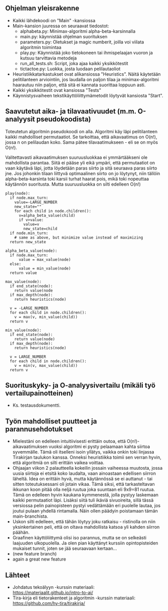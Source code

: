## Ohjelman yleisrakenne
* Kaikki lähdekoodi on "Main" -kansiossa
* Main-kansion juuressa on seuraavat tiedostot:
  * alphabeta.py: Minimax-algoritmi alpha-beta-karsinnalla
  * main.py: käynnistää ohjelman suorituksen
  * parameters.py: Oletukset ja magic numberit, joilla voi viilata algoritmin toimintaa
  * play.py: Käynnistää joko tietokoneen tai ihmispelaajan vuoron ja kutsuu tarvittavia metodeja
  * run_all_tests.sh: Script, joka ajaa kaikki yksikkötestit
  * tictactoe.py: Luokka, josta luodaan pelilautaoliot
* Heuristiikkatarkastukset ovat alikansiossa "Heuristics". Näitä käytetään pelitilanteen arviointiin, jos laudalla on paljon tilaa ja minimax-algoritmi haarautuu niin paljon, että sitä ei kannata suorittaa loppuun asti. 
* Kaikki yksikkötestit ovat kansiossa "Tests"
* Käynnistysvaiheen tekstikäyttöliittymämetodit löytyvät kansiosta "Start".

## Saavutetut aika- ja tilavaativuudet (m.m. O-analyysit pseudokoodista)
Toteutetun algoritmin pseudokoodi on alla. Algoritmi käy läpi pelitilanteen kaikki mahdolliset permutaatiot. Se tarkoittaa, että aikavaatimus on O(n!), jossa n on pelilaudan koko. Sama pätee tilavaatimukseen - eli se on myös O(n!).

Valitettavasti aikavaatimuksen suuruusluokkaa ei ymmärtääkseni ole mahdollista parantaa. Siitä ei pääse yli eikä ympäri, että permutaatiot on vaan käytävä läpi, jotta löydetään paras siirto ja sitä seuraava paras siirto jne. Jos johonkin tilaan liittyvä optimaalinen siirto on jo löytynyt, niin tällöin alpha-beta-karsinta toki karsii turhat haarat pois, mikä toki nopeuttaa käytännön suoritusta. Mutta suuruusluokka on silti edelleen O(n!)

  ```
  play(node):
    if node.max_turn:
      value=-LARGE_NUMBER
      new_state=""
      for each child in node.children():
        v=alpha_beta_value(child)
        if v>value:
          value=v
          new_state=child
    if node.min_turn:
      # same as above, but minimize value instead of maximizing
    return new_state
  ```

  ```
  alpha_beta_value(node):
    if node.max_turn:
        value = max_value(node)
    else:
        value = min_value(node)
    return value
  ```
  
  ```
  max_value(node):   
    if end_state(node):
      return value(node
    if max_depth(node):
      return heuristics(node)  

    v = -LARGE_NUMBER  
    for each child in node.children():  
      v = max(v, min_value(child))  
    return v
  ```  

  ```
  min_value(node):
    if end_state(node):
      return value(node)
    if max_depth(node):
      return heuristics(node)  
    
    v = LARGE_NUMBER
    for each child in node.children():
      v = min(v, max_value(child))
    return v
  ```

## Suorituskyky- ja O-analyysivertailu (mikäli työ vertailupainotteinen)
 * Ks. testausdokumentti.

## Työn mahdolliset puutteet ja parannusehdotukset
 * Mielestäni on edelleen intuitiivisesti erittäin outoa, että O(n!)-aikavaatimuksen vuoksi algoritmi ei pysty pelaamaan kahta siirtoa syvemmälle. Tämä oli itselleni isoin yllätys, vaikka onkin toki linjassa Tirakirjan taulukon kanssa. Onneksi heuristiikka toimii sen verran hyvin, että algoritmiä on silti erittäin vaikea voittaa.
 * Ohjaajan viikon 2 palautteella kokeilin jossain vaiheessa muutosta, jossa uusia siirtoja ei etsitä koko laudalta, vaan ainoastaan edellisen siirron läheltä. Idea on erittäin hyvä, mutta käytännössä se ei auttanut - tai sitten toteutuksessani oli jotain vikaa. Tämä siksi, että  tarkasteltavan ikkunan koon pitää olla neljä ruutua joka suuntaan eli 9x9=81 ruutua. Tämä on edelleen hyvin kaukana kymmenestä, jolla pystyy laskemaan kaikki permutaatiot läpi. Lisäksi siitä tuli ikäviä sivuoireita, sillä tässä versiossa pelin painopisteen pystyi vedättämään eri puolelle lautaa, jos joutui pulaan yhdellä rintamalla. Näin ollen päädyin poistamaan tämän main-branchista.
 * Uskon silti edelleen, että tähän löytyy joku ratkaisu - ristinolla on niin yksinkertainen peli, että on oltava mahdollista katsoa yli kahden siirron päähän.
 * Graafinen käyttöliittymä olisi iso parannus, mutta se on selkeästi laajuuden ulkopuolella. Ja olen pian käyttänyt kurssiin opintopisteiden mukaiset tunnit, joten se jää seuraavaan kertaan...
* (new feature branch)
* again a great new feature

## Lähteet
* Johdatus tekoälyyn -kurssin materiaali: https://materiaalit.github.io/intro-to-ai/
* Tira-kirja eli tietorakenteet ja algoritmin -kurssin materiaali: https://github.com/hy-tira/tirakirja/